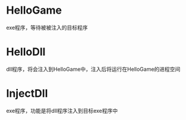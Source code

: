 
# HelloGame
exe程序，等待被被注入的目标程序

# HelloDll
dll程序，将会注入到HelloGame中，注入后将运行在HelloGame的进程空间

# InjectDll
exe程序，功能是将dll程序注入到目标exe程序中